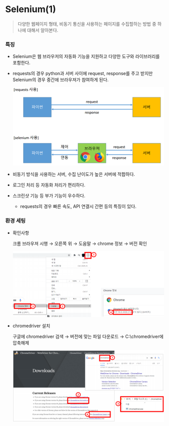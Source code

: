# Selenium(1)

> 다양한 웹페이지 형태, 비동기 통신을 사용하는 페이지를 수집할하는 방법 중 하나에 대해서 알아본다.



### 특징

* Selenium은 웹 브라우저의 자동화 기능을 지원하고 다양한 도구와 라이브러리를 포함한다.

* requests의 경우 python과 서버 사이에 request, response를 주고 받지만 Selenium의 경우 중간에 브라우져가 참여하게 된다.

  ![image-20210630095827071](markdown-images/image-20210630095827071.png)

* 비동기 방식을 사용하는 서버, 수집 난이도가 높은 서버에 적합하다.
* 로그인 처리 등 자동화 처리가 편리하다.
* 스크린샷 기능 등 부가 기능이 우수하다.
  * requests의 경우 빠른 속도, API 연결시 간편 등의 특징이 있다.



### 환경 세팅

* 확인사항

  크롬 브라우져 시행 → 오른쪽 위 → 도움말 → chrome 정보 → 버전 확인

  ![image-20210630105939412](markdown-images/image-20210630105939412.png)

* chromedriver 설치

  구글에 chromedriver 검색 → 버전에 맞는 파일 다운로드 → C:\chromedriver에 압축해제

  ![image-20210630110138760](markdown-images/image-20210630110138760.png)

  